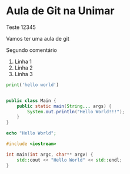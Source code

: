 # Aula de Git na Unimar

Teste 12345

Vamos ter uma aula de git

Segundo comentário

1. Linha 1
1. Linha 2
1. Linha 3


```python
print('hello world')
```

```java

public class Main {
    public static main(String... args) {
        System.out.println("Hello World!!!");
    }
}
```

```php
echo "Hello World";
```

```c++
#include <iostream>

int main(int argc, char** argv) {
    std::cout << "Hello World" << std::endl;
}
```
